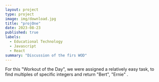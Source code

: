 ```yaml
---
layout: project
type: project
image: img/download.jpg
title: "projOne"
date: 2023-08-23
published: true
labels:
  - Educational Technology
  - Javascript
  - React
summary: "Discussion of the firs WOD"
---
```

For this "Workout of the Day", we were assigned a relatively easy task, to find multiples of specific integers and return "Bert", "Ernie"
.

